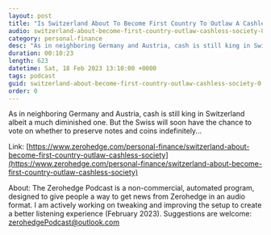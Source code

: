 ```yaml
---
layout: post
title: "Is Switzerland About To Become First Country To Outlaw A Cashless Society?"
audio: switzerland-about-become-first-country-outlaw-cashless-society-0
category: personal-finance
desc: "As in neighboring Germany and Austria, cash is still king in Switzerland albeit a much diminished one. But the Swiss will soon have the chance to vote on whether to preserve notes and coins indefinitely..."
duration: 00:10:23
length: 623
datetime: Sat, 18 Feb 2023 13:10:00 +0000
tags: podcast
guid: switzerland-about-become-first-country-outlaw-cashless-society-0
order: 0
---
```

As in neighboring Germany and Austria, cash is still king in Switzerland albeit a much diminished one. But the Swiss will soon have the chance to vote on whether to preserve notes and coins indefinitely...

Link: [https://www.zerohedge.com/personal-finance/switzerland-about-become-first-country-outlaw-cashless-society](https://www.zerohedge.com/personal-finance/switzerland-about-become-first-country-outlaw-cashless-society)

About: The Zerohedge Podcast is a non-commercial, automated program, designed to give people a way to get news from Zerohedge in an audio format.  I am actively working on tweaking and improving the setup to create a better listening experience (February 2023).  Suggestions are welcome: [zerohedgePodcast@outlook.com](mailto:zerohedgePodcast@outlook.com)